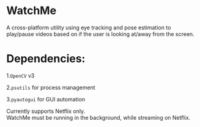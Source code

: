 # WatchMe
A cross-platform utility using eye tracking and pose estimation to play/pause videos based on if the user is looking at/away from the screen.

# Dependencies:

1.`OpenCV` v3

2.`psutils` for process management

3.`pyautogui` for GUI automation



Currently supports Netflix only. </br>
WatchMe must be running in the background, while streaming on Netflix.
